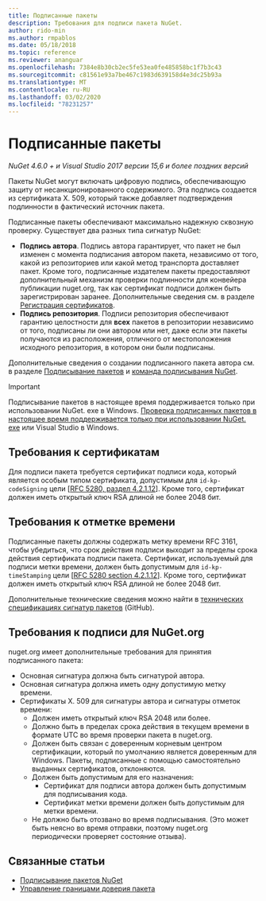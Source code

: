 ```yaml
---
title: Подписанные пакеты
description: Требования для подписи пакета NuGet.
author: rido-min
ms.author: rmpablos
ms.date: 05/18/2018
ms.topic: reference
ms.reviewer: ananguar
ms.openlocfilehash: 7384e8b30cb2ec5fe53ea0fe485858bc1f7b3c43
ms.sourcegitcommit: c81561e93a7be467c1983d639158d4e3dc25b93a
ms.translationtype: MT
ms.contentlocale: ru-RU
ms.lasthandoff: 03/02/2020
ms.locfileid: "78231257"
---
```

# <a name="signed-packages"></a>Подписанные пакеты

*NuGet 4.6.0 + и Visual Studio 2017 версии 15,6 и более поздних версий*

Пакеты NuGet могут включать цифровую подпись, обеспечивающую защиту от несанкционированного содержимого. Эта подпись создается из сертификата X. 509, который также добавляет подтверждения подлинности в фактический источник пакета.

Подписанные пакеты обеспечивают максимально надежную сквозную проверку. Существует два разных типа сигнатур NuGet:
- **Подпись автора**. Подпись автора гарантирует, что пакет не был изменен с момента подписания автором пакета, независимо от того, какой из репозиториев или какой метод транспорта доставляет пакет. Кроме того, подписанные издателем пакеты предоставляют дополнительный механизм проверки подлинности для конвейера публикации nuget.org, так как сертификат подписи должен быть зарегистрирован заранее. Дополнительные сведения см. в разделе [Регистрация сертификатов](#signature-requirements-on-nugetorg).
- **Подпись репозитория**. Подписи репозитория обеспечивают гарантию целостности для **всех** пакетов в репозитории независимо от того, подписаны ли они автором или нет, даже если эти пакеты получаются из расположения, отличного от местоположения исходного репозитория, в котором они были подписаны.   

Дополнительные сведения о создании подписанного пакета автора см. в разделе [Подписывание пакетов](../create-packages/Sign-a-package.md) и [команда подписывания NuGet](../reference/cli-reference/cli-ref-sign.md).

> [!Important]
> Подписывание пакетов в настоящее время поддерживается только при использовании NuGet. exe в Windows. [Проверка подписанных пакетов в настоящее время поддерживается только при использовании NuGet. exe](../reference/cli-reference/cli-ref-verify.md) или Visual Studio в Windows.

## <a name="certificate-requirements"></a>Требования к сертификатам

Для подписи пакета требуется сертификат подписи кода, который является особым типом сертификата, допустимым для `id-kp-codeSigning` цели [[RFC 5280, раздел 4.2.1.12](https://tools.ietf.org/html/rfc5280#section-4.2.1.12)]. Кроме того, сертификат должен иметь открытый ключ RSA длиной не более 2048 бит.

## <a name="timestamp-requirements"></a>Требования к отметке времени

Подписанные пакеты должны содержать метку времени RFC 3161, чтобы убедиться, что срок действия подписи выходит за пределы срока действия сертификата подписи пакета. Сертификат, используемый для подписи метки времени, должен быть допустимым для `id-kp-timeStamping` цели [[RFC 5280 section 4.2.1.12](https://tools.ietf.org/html/rfc5280#section-4.2.1.12)]. Кроме того, сертификат должен иметь открытый ключ RSA длиной не более 2048 бит.

Дополнительные технические сведения можно найти в [технических спецификациях сигнатур пакетов](https://github.com/NuGet/Home/wiki/Package-Signatures-Technical-Details) (GitHub).

## <a name="signature-requirements-on-nugetorg"></a>Требования к подписи для NuGet.org

nuget.org имеет дополнительные требования для принятия подписанного пакета:

- Основная сигнатура должна быть сигнатурой автора.
- Основная сигнатура должна иметь одну допустимую метку времени.
- Сертификаты X. 509 для сигнатуры автора и сигнатуры отметок времени:
  - Должен иметь открытый ключ RSA 2048 или более.
  - Должно быть в пределах срока действия в текущем времени в формате UTC во время проверки пакета в nuget.org.
  - Должен быть связан с доверенным корневым центром сертификации, который по умолчанию является доверенным для Windows. Пакеты, подписанные с помощью самостоятельно выданных сертификатов, отклоняются.
  - Должен быть допустимым для его назначения: 
    - Сертификат для подписи автора должен быть допустимым для подписывания кода.
    - Сертификат метки времени должен быть допустимым для метки времени.
  - Не должно быть отозвано во время подписывания. (Это может быть неясно во время отправки, поэтому nuget.org периодически проверяет состояние отзыва).
  
  
## <a name="related-articles"></a>Связанные статьи

- [Подписывание пакетов NuGet](../create-packages/Sign-a-Package.md)
- [Управление границами доверия пакета](../consume-packages/installing-signed-packages.md)
